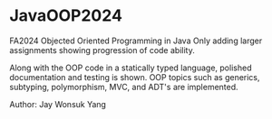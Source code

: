 # JavaOOP2024

FA2024 Objected Oriented Programming in Java
Only adding larger assignments showing progression of code ability.

Along with the OOP code in a statically typed language, polished documentation and testing is shown. OOP topics such as generics, subtyping, polymorphism, MVC, and ADT's are implemented.

Author: Jay Wonsuk Yang
